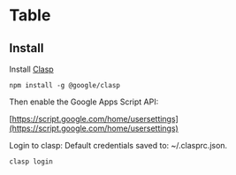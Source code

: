# Table

## Install

Install [Clasp](https://github.com/google/clasp)

`npm install -g @google/clasp`

Then enable the Google Apps Script API: 

[https://script.google.com/home/usersettings](https://script.google.com/home/usersettings)

Login to clasp: Default credentials saved to: ~/.clasprc.json.


`clasp login`